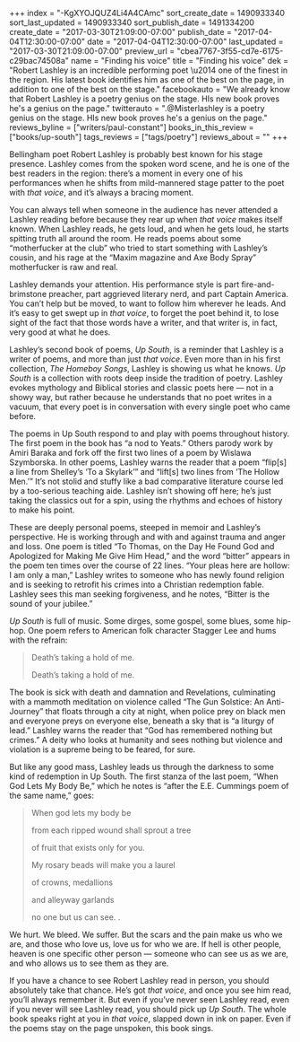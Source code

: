 +++
index = "-KgXYOJQUZ4Li4A4CAmc"
sort_create_date = 1490933340
sort_last_updated = 1490933340
sort_publish_date = 1491334200
create_date = "2017-03-30T21:09:00-07:00"
publish_date = "2017-04-04T12:30:00-07:00"
date = "2017-04-04T12:30:00-07:00"
last_updated = "2017-03-30T21:09:00-07:00"
preview_url = "cbea7767-3f55-cd7e-6175-c29bac74508a"
name = "Finding his voice"
title = "Finding his voice"
dek = "Robert Lashley is an incredible performing poet \u2014 one of the finest in the region. His latest book identifies him as one of the best on the page, in addition to one of the best on the stage."
facebookauto = "We already know that Robert Lashley is a poetry genius on the stage. HIs new book proves he's a genius on the page."
twitterauto = ".@Misterlashley is a poetry genius on the stage. HIs new book proves he's a genius on the page."
reviews_byline = ["writers/paul-constant"]
books_in_this_review = ["books/up-south"]
tags_reviews = ["tags/poetry"]
reviews_about = ""
+++

Bellingham poet Robert Lashley is probably best known for his stage presence. Lashley comes from the spoken word scene, and he is one of the best readers in the region: there’s a moment in every one of his performances when he shifts from mild-mannered stage patter to the poet with *that voice*, and it’s always a bracing moment. 

You can always tell when someone in the audience has never attended a Lashley reading before because they rear up when *that voice* makes itself known. When Lashley reads, he gets loud, and when he gets loud, he starts spitting truth all around the room. He reads poems about some “motherfucker at the club” who tried to start something with Lashley’s cousin, and his rage at the “Maxim magazine and Axe Body Spray” motherfucker is raw and real. 

Lashley demands your attention. His performance style is part fire-and-brimstone preacher, part aggrieved literary nerd, and part Captain America. You can’t help but be moved, to want to follow him wherever he leads. And it’s easy to get swept up in *that voice*, to forget the poet behind it, to lose sight of the fact that those words have a writer, and that writer is, in fact, very good at what he does. 

Lashley’s second book of poems, *Up South*, is a reminder that Lashley is a writer of poems, and more than just *that voice*. Even more than in his first collection, *The Homeboy Songs*, Lashley is showing us what he knows. *Up South* is a collection with roots deep inside the tradition of poetry. Lashley evokes mythology and Biblical stories and classic poets here — not in a showy way, but rather because he understands that no poet writes in a vacuum, that every poet is in conversation with every single poet who came before.

The poems in Up South respond to and play with poems throughout history. The first poem in the book has “a nod to Yeats.” Others parody work by Amiri Baraka and fork off the first two lines of a poem by Wislawa Szymborska. In other poems, Lashley warns the reader that a poem “flip[s] a line from Shelley’s ‘To a Skylark’” and “lift[s] two lines from ‘The Hollow Men.’” It’s not stolid and stuffy like a bad comparative literature course led by a too-serious teaching aide. Lashley isn’t showing off here; he’s just taking the classics out for a spin, using the rhythms and echoes of history to make his point.

These are deeply personal poems, steeped in memoir and Lashley’s perspective. He is working through and with and against trauma and anger and loss. One poem is titled “To Thomas, on the Day He Found God and Apologized for Making Me Give Him Head,” and the word “bitter” appears in the poem ten times over the course of 22 lines. “Your pleas here are hollow: I am only a man,” Lashley writes to someone who has newly found religion and is seeking to retrofit his crimes into a Christian redemption fable. Lashley sees this man seeking forgiveness, and he notes, “Bitter is the sound of your jubilee.”

*Up South* is full of music. Some dirges, some gospel, some blues, some hip-hop. One poem refers to American folk character Stagger Lee and hums with the refrain:

<blockquote><p class="noindent">Death’s taking a hold of me.</p>
<p class="noindent">Death’s taking a hold of me.</p></blockquote>

The book is sick with death and damnation and Revelations, culminating with a mammoth meditation on violence called “The Gun Solstice: An Anti-Journey” that floats through a city at night, when police prey on black men and everyone preys on everyone else, beneath a sky that is “a liturgy of lead.” Lashley warns the reader that “God has remembered nothing but crimes.” A deity who looks at humanity and sees nothing but violence and violation is a supreme being to be feared, for sure.

But like any good mass, Lashley leads us through the darkness to some kind of redemption in Up South. The first stanza of the last poem, “When God Lets My Body Be,” which he notes is “after the E.E. Cummings poem of the same name,” goes:

<blockquote><p class="noindent">When god lets my body be</p>
<p class="noindent">from each ripped wound shall sprout a tree</p>
<p class="noindent">of fruit that exists only for you. </p>
<p class="noindent">My rosary beads will make you a laurel</p>
<p class="noindent">of crowns, medallions</p>
<p class="noindent">and alleyway garlands</p>
<p class="noindent">no one but us can see. .</p></blockquote>

We hurt. We bleed. We suffer. But the scars and the pain make us who we are, and those who love us, love us for who we are. If hell is other people, heaven is one specific other person — someone who can see us as we are, and who allows us to see them as they are.

If you have a chance to see Robert Lashley read in person, you should absolutely take that chance. He’s got *that voice*, and once you see him read, you’ll always remember it. But even if you’ve never seen Lashley read, even if you never will see Lashley read, you should pick up *Up South*. The whole book speaks right at you in *that voice*, slapped down in ink on paper. Even if the poems stay on the page unspoken, this book sings.
